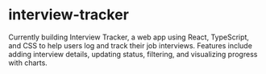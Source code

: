 # interview-tracker
Currently building Interview Tracker, a web app using React, TypeScript, and CSS to help users log and track their job interviews. Features include adding interview details, updating status, filtering, and visualizing progress with charts.
